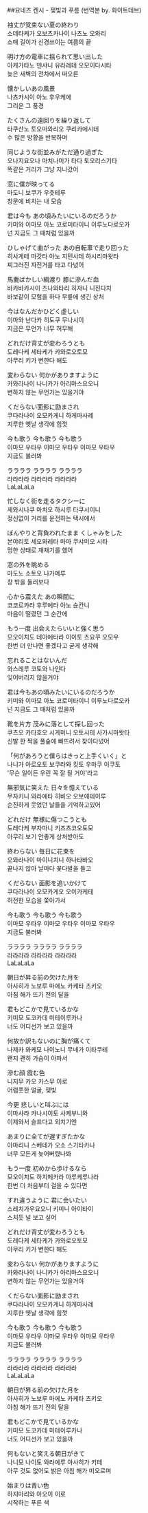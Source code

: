 ##요네즈 켄시 - 쟂빛과 푸름 (번역본 by. 화이트데브)

袖丈が覚束ない夏の終わり  
소데타케가 오보츠카나이 나츠노 오와리  
소매 길이가 신경쓰이는 여름의 끝  
  
明け方の電車に揺られて思い出した  
아케가타노 덴샤니 유라레테 오모이다시타  
늦은 새벽의 전차에서 떠오른  
  
懐かしいあの風景  
나츠카시이 아노 후우케에  
그리운 그 풍경  
  
たくさんの遠回りを繰り返して  
타쿠산노 토오마와리오 쿠리카에시테  
수 많은 방황을 반복하며  
  
同じような街並みがただ通り過ぎた  
오나지요오나 마치나미가 타다 토오리스기타  
똑같은 거리가 그냥 지나갔어  
  
窓に僕が映ってる  
마도니 보쿠가 우츳테루  
창문에 비치는 내 모습  
  
君は今も あの頃みたいにいるのだろうか  
키미와 이마모 아노 코로미타이니 이루노다로오카  
넌 지금도 그 때처럼 있을까  
  
ひしゃげて曲がった あの自転車で走り回った  
히샤게테 마갓타 아노 지텐샤데 하시리마왓타  
찌그러진 자전거를 타고 다녔어  
  
馬鹿ばかしい綱渡り 膝に滲んだ血  
바카바카시이 츠나와타리 히자니 니진다치  
바보같이 모험을 하다 무릎에 생긴 상처  
  
今はなんだかひどく虚しい  
이마와 난다카 히도쿠 무나시이  
지금은 무언가 너무 허무해  
  
どれだけ背丈が変わろうとも  
도레다케 세타케가 카와로오토모  
아무리 키가 변한다 해도  
  
変わらない 何かがありますように  
카와라나이 나니카가 아리마스요오니  
변하지 않는 무언가는 있을거야  
  
くだらない面影に励まされ  
쿠다라나이 오모카게니 하게마사레  
지루한 옛날 생각에 힘껏  
  
今も歌う 今も歌う 今も歌う  
이마모 우타우 이마모 우타우 이마모 우타우  
지금도 불러봐  
  
ララララ ララララ ララララ  
라라라라 라라라라 라라라라  
LaLaLaLa  
  
忙しなく街を走るタクシーに  
세와시나쿠 마치오 하시루 타쿠시이니  
정신없이 거리를 운전하는 택시에서  
  
ぼんやりと背負われたまま くしゃみをした  
본야리토 세오와레타 마마 쿠샤미오 시타  
멍한 상태로 재채기를 했어  
  
窓の外を眺める  
마도노 소토오 나가메루  
창 밖을 둘러보다  
  
心から震えた あの瞬間に  
코코로카라 후루에타 아노 슌칸니  
마음이 떨렸던 그 순간에  
  
もう一度 出会えたらいいと強く思う  
모오이치도 데아에타라 이이토 츠요쿠 오모우  
한번 더 만나면 좋겠다고 굳게 생각해  
  
忘れることはないんだ  
와스레루 코토와 나인다  
잊어버리지 않을거야  
  
君は今もあの頃みたいにいるのだろうか  
키미와 이마모 아노 코로미타이니 이루노다로오카  
넌 지금도 그 때처럼 있을까  
  
靴を片方 茂みに落として探し回った  
쿠츠오 카타호오 시게미니 오토시테 사가시마왓타  
신발 한 짝을 풀숲에 빠뜨려서 찾아다녔어  
  
「何があろうと僕らはきっと上手くいく」と  
나니가 아로오토 보쿠라와 킷토 우마쿠 이쿠토  
'무슨 일이든 우린 꼭 잘 될 거야'라고  
  
無邪気に笑えた 日々を憶えている  
무자키니 와라에타 히비오 오보에테이루  
순진하게 웃었던 날들을 기억하고있어  
  
どれだけ 無様に傷つこうとも  
도레다케 부자마니 키즈츠코오토모  
아무리 보기 안좋게 상처받아도  
  
終わらない 毎日に花束を  
오와라나이 마이니치니 하나타바오  
끝나지 않아 날마다 꽃다발을 들고  
  
くだらない 面影を追いかけて  
쿠다라나이 오모카게오 오이카케테  
허전한 모습을 쫓아가서  
  
今も歌う 今も歌う 今も歌う  
이마모 우타우 이마모 우타우 이마모 우타우  
지금도 불러봐  
  
ララララ ララララ ララララ  
라라라라 라라라라 라라라라  
LaLaLaLa  
  
朝日が昇る前の欠けた月を  
아사히가 노보루 마에노 카케타 츠키오  
아침 해가 뜨기 전의 달을  
  
君もどこかで見ているかな  
키미모 도코카데 미테이루카나  
너도 어디선가 보고 있을까  
  
何故か訳もないのに胸が痛くて  
나제카 와케모 나이노니 무네가 이타쿠테  
왠지 괜히 가슴이 아파서  
  
滲む顔 霞む色  
니지무 카오 카스무 이로  
어렴풋한 얼굴, 쟂빛  
  
今更 悲しいと叫ぶには  
이마사라 카나시이토 사케부니와  
이제와서 슬프다고 외치기엔  
  
あまりに全てが遅すぎたかな  
아마리니 스베테가 오소 스기타카나  
너무 모든게 늦어버렸나봐  
  
もう一度 初めから歩けるなら  
모오이치도 하지메카라 아루케루나라  
한번 더 처음부터 걸을 수 있다면  
  
すれ違うように 君に会いたい  
스레치가우요오니 키미니 아이타이  
스치듯 널 보고 싶어  
  
どれだけ背丈が変わろうとも  
도레다케 세타케가 카와로오토모  
아무리 키가 변한다 해도  
  
変わらない 何かがありますように  
카와라나이 나니카가 아리마스요오니  
변하지 않는 무언가는 있을거야  
  
くだらない面影に励まされ  
쿠다라나이 오모카게니 하게마사레  
지루한 옛날 생각에 힘껏  
  
今も歌う 今も歌う 今も歌う  
이마모 우타우 이마모 우타우 이마모 우타우  
지금도 불러봐  
  
ララララ ララララ ララララ  
라라라라 라라라라 라라라라  
LaLaLaLa  
  
朝日が昇る前の欠けた月を  
아사히가 노보루 마에노 카케타 츠키오  
아침 해가 뜨기 전의 달을  
  
君もどこかで見ているかな  
키미모 도코카데 미테이루카나  
너도 어디선가 보고 있을까  
  
何もないと笑える朝日がきて  
나니모 나이토 와라에루 아사히가 키테  
아무 것도 없어도 밝은 아침 해가 떠오르며  
  
始まりは青い色  
하지마리와 아오이 이로  
시작하는 푸른 색  
